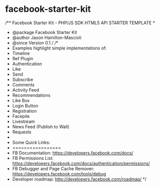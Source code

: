 facebook-starter-kit
====================

/** Facebook Starter Kit - PHP/JS SDK HTML5 API STARTER TEMPLATE
*
* @package Facebook Starter Kit
* @author Jason Hamilton-Mascioli
* @since Version 0.1
*/
/**
* Examples highlight simple implementations of:
* Timeline
* Ref Plugin
* Authentication
* Like
* Send
* Subscribe
* Comments
* Activity Feed
* Recommendations
* Like Box
* Login Button
* Registration
* Facepile
* Livestream
* News Feed (Publish to Wall)
* Requests
*
* Some Quick Links:
* =================
* FB Documentation: https://developers.facebook.com/docs/
* FB Permissions List: https://developers.facebook.com/docs/authentication/permissions/
* FB Debugger and Page Cache Remover: https://developers.facebook.com/tools/debug
* Developer roadmap: http://developers.facebook.com/roadmap/
*/